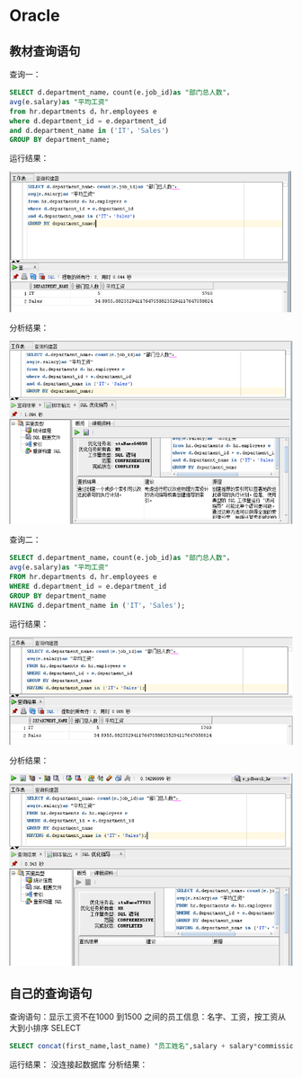# Oracle

## 教材查询语句
查询一：
```SQL
SELECT d.department_name，count(e.job_id)as "部门总人数"，
avg(e.salary)as "平均工资"
from hr.departments d，hr.employees e
where d.department_id = e.department_id
and d.department_name in ('IT'，'Sales')
GROUP BY department_name;
```
运行结果：

![result](https://github.com/fishccc/Oracle/blob/master/test1/1.png)

分析结果：

![result](https://github.com/fishccc/Oracle/blob/master/test1/1-1.png)

查询二：
```SQL
SELECT d.department_name，count(e.job_id)as "部门总人数"，
avg(e.salary)as "平均工资"
FROM hr.departments d，hr.employees e
WHERE d.department_id = e.department_id
GROUP BY department_name
HAVING d.department_name in ('IT'，'Sales');
```

运行结果：

![result](https://github.com/fishccc/Oracle/blob/master/test1/2.png)

分析结果：

![result](https://github.com/fishccc/Oracle/blob/master/test1/2-2.png)

## 自己的查询语句
查询语句：显示工资不在1000 到1500 之间的员工信息：名字、工资，按工资从大到小排序 SELECT 
```SQL
SELECT concat(first_name,last_name) "员工姓名",salary + salary*commission_pct AS Wage FROM employees WHERE salary + salary*commission_pct<1000 or salary + salary*commission_pct>1500 ORDER BY Wage DESC;
```
运行结果：
没连接起数据库
分析结果：
